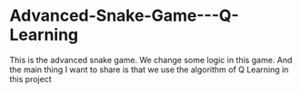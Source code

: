 # Advanced-Snake-Game---Q-Learning
This is the advanced snake game. We change some logic in this game. And the main thing I want to share is that we use the algorithm of Q Learning in this project
